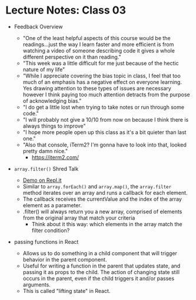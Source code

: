 # Lecture Notes: Class 03

- Feedback Overview
  - "One of the least helpful aspects of this course would be the readings...just the way I learn faster and more efficient is from watching a video of someone describing code it gives a whole different perspective on it than reading."
  - "This week was a little difficult for me just because of the hectic nature of my life"
  - "While I appreciate covering the bias topic in class, I feel that too much of an emphasis has a negative effect on everyone learning. Yes drawing attention to these types of issues are necessary however I think paying too much attention detracts from the purpose of acknowledging bias."
  - "I do get a little lost when trying to take notes or run through some code."
  - "I will probably not give a 10/10 from now on because I think there is always things to improve"
  - "I hope more people open up this class as it's a bit quieter than last one."
  - "Also that console, iTerm2? I'm gonna have to look into that, looked pretty damn nice."
    - <https://iterm2.com/>

- `array.filter()` Shred Talk
  - [Demo on Repl.it](https://replit.com/@HexxKing1/301n25-Code-Challenge-filter#index.js)
  - Similar to `array.forEach()` and `array.map()`, the `array.filter` method iterates over an array and runs a callback for each element.
  - The callback receives the currentValue and the index of the array element as a parameter.
  - .filter() will always return you a new array, comprised of elements from the original array that match your criteria
    - Think about it this way: which elements in the array match the filter condition?

- passing functions in React
  - Allows us to do something in a child component that will trigger behavior in the parent component.
  - Useful for writing a function in the parent that updates state, and passing it as props to the child. The action of changing state still occurs in the parent, even if the child triggers it and/or passes arguments.
  - This is called "lifting state" in React.
